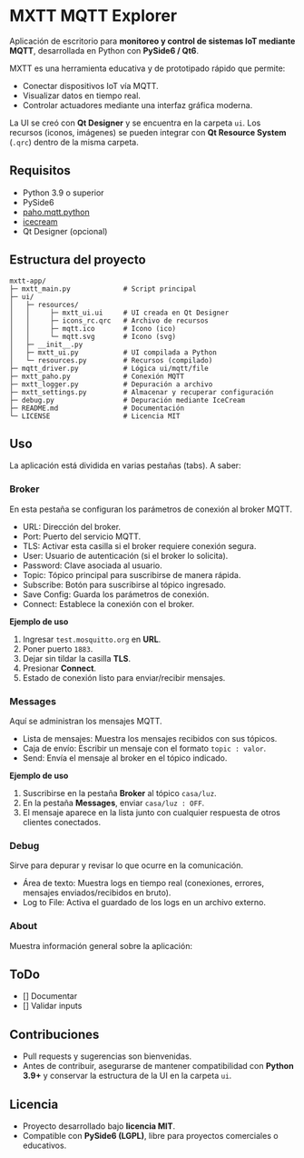 # MXTT MQTT Explorer

Aplicación de escritorio para **monitoreo y control de sistemas IoT mediante MQTT**, desarrollada en Python con **PySide6 / Qt6**.

MXTT es una herramienta educativa y de prototipado rápido que permite:

- Conectar dispositivos IoT vía MQTT.
- Visualizar datos en tiempo real.
- Controlar actuadores mediante una interfaz gráfica moderna.

La UI se creó con **Qt Designer** y se encuentra en la carpeta `ui`. Los recursos (iconos, imágenes) se pueden integrar con **Qt Resource System** (`.qrc`) dentro de la misma carpeta.

## Requisitos

- Python 3.9 o superior
- PySide6
- [paho.mqtt.python](https://github.com/eclipse-paho/paho.mqtt.python)
- [icecream](https://github.com/gruns/icecream)
- Qt Designer (opcional)

## Estructura del proyecto

```
mxtt-app/
├─ mxtt_main.py             # Script principal
├─ ui/
│   ├─ resources/
│   │     ├─ mxtt_ui.ui     # UI creada en Qt Designer
│   │     ├─ icons_rc.qrc   # Archivo de recursos
│   │     ├─ mqtt.ico       # Icono (ico)
│   │     └─ mqtt.svg       # Icono (svg)
│   ├─ __init__.py
│   ├─ mxtt_ui.py           # UI compilada a Python
│   └─ resources.py         # Recursos (compilado)
├─ mqtt_driver.py           # Lógica ui/mqtt/file
├─ mxtt_paho.py             # Conexión MQTT
├─ mxtt_logger.py           # Depuración a archivo
├─ mxtt_settings.py         # Almacenar y recuperar configuración
├─ debug.py                 # Depuración mediante IceCream
├─ README.md                # Documentación
└─ LICENSE                  # Licencia MIT
```

## Uso

La aplicación está dividida en varias pestañas (tabs). A saber:

### Broker

En esta pestaña se configuran los parámetros de conexión al broker MQTT.

- URL: Dirección del broker.
- Port: Puerto del servicio MQTT.
- TLS: Activar esta casilla si el broker requiere conexión segura.
- User: Usuario de autenticación (si el broker lo solicita).
- Password: Clave asociada al usuario.
- Topic: Tópico principal para suscribirse de manera rápida.
- Subscribe: Botón para suscribirse al tópico ingresado.
- Save Config: Guarda los parámetros de conexión.
- Connect: Establece la conexión con el broker.

**Ejemplo de uso**

1. Ingresar `test.mosquitto.org` en **URL**.
2. Poner puerto `1883`.
3. Dejar sin tildar la casilla **TLS**.
4. Presionar **Connect**.
5. Estado de conexión listo para enviar/recibir mensajes.

### Messages

Aquí se administran los mensajes MQTT.

- Lista de mensajes: Muestra los mensajes recibidos con sus tópicos.
- Caja de envío: Escribir un mensaje con el formato `topic : valor`.
- Send: Envía el mensaje al broker en el tópico indicado.

**Ejemplo de uso**

1. Suscribirse en la pestaña **Broker** al tópico `casa/luz`.
2. En la pestaña **Messages**, enviar `casa/luz : OFF`.
3. El mensaje aparece en la lista junto con cualquier respuesta de otros clientes conectados.

### **Debug**

Sirve para depurar y revisar lo que ocurre en la comunicación.

- Área de texto: Muestra logs en tiempo real (conexiones, errores, mensajes enviados/recibidos en bruto).
- Log to File: Activa el guardado de los logs en un archivo externo.

### **About**

Muestra información general sobre la aplicación:

## ToDo

- [] Documentar
- [] Validar inputs

## Contribuciones

* Pull requests y sugerencias son bienvenidas.
* Antes de contribuir, asegurarse de mantener compatibilidad con **Python 3.9+** y conservar la estructura de la UI en la carpeta `ui`.

## Licencia

* Proyecto desarrollado bajo **licencia MIT**.
* Compatible con **PySide6 (LGPL)**, libre para proyectos comerciales o educativos.
